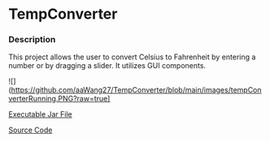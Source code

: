 # TempConverter

### Description

This project allows the user to convert Celsius to Fahrenheit by entering a number or by dragging a slider. It utilizes GUI components. 

![](https://github.com/aaWang27/TempConverter/blob/main/images/tempConverterRunning.PNG?raw=true]

[Executable Jar File](https://github.com/aaWang27/TempConverter/raw/main/tempConverter.jar)

[Source Code](https://github.com/aaWang27/TempConverter/raw/main/TempConverterCode.zip)
